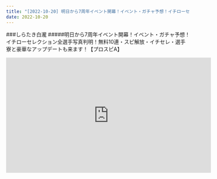 ```yaml
---
title: "[2022-10-20] 明日から7周年イベント開幕！イベント・ガチャ予想！イチローセレクション全選手写真判明！無料10連・スピ解放・イチセレ・選手寮と豪華なアップデートも来ます！【プロスピA】 他"
date: 2022-10-20
---
```

###しらたき白瀧
#####明日から7周年イベント開幕！イベント・ガチャ予想！イチローセレクション全選手写真判明！無料10連・スピ解放・イチセレ・選手寮と豪華なアップデートも来ます！【プロスピA】
<iframe width="560" height="315" src="https://www.youtube.com/embed/tWADUTp8foc" frameborder="0" allow="accelerometer; autoplay; clipboard-write; encrypted-media; gyroscope; picture-in-picture" allowfullscreen></iframe>

